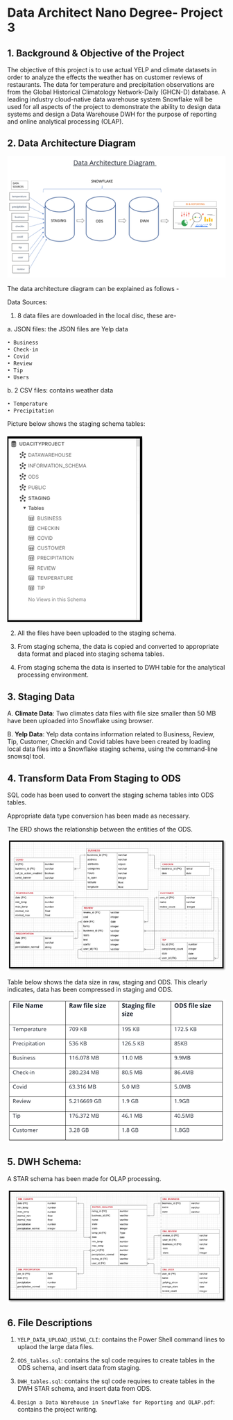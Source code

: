 # Data Architect Nano Degree- Project 3

## 1. Background & Objective of the Project

The objective of this project is to use actual YELP and climate datasets in order to analyze the effects the weather has on customer reviews of restaurants. The data for temperature and precipitation observations are from the Global Historical Climatology Network-Daily (GHCN-D) database. A leading industry cloud-native data warehouse system Snowflake will be used for all aspects of the project to demonstrate  the ability to design data systems and  design a Data Warehouse DWH for the purpose of reporting and online analytical processing (OLAP).



## 2. Data Architecture Diagram

![](data_architecutre_diagram.PNG)

The data architecture diagram can be explained as follows - 

Data Sources: 

1.	8 data files are downloaded in the local disc, these are-

a.	JSON files: the JSON files are Yelp data

    • Business
    • Check-in
    • Covid
    • Review
    • Tip
    • Users

b.	2 CSV files: contains weather data

    • Temperature
    • Precipitation

Picture below shows the staging schema tables: 

![](staging_schema.PNG)


2.	All the files have been uploaded to the staging schema.

3.	From staging schema, the data is copied and converted to appropriate data format and placed into staging schema tables.

4.	From staging schema the data is inserted to DWH table for the analytical processing environment. 



## 3. Staging Data


A. **Climate Data**: Two climates data files with file size smaller than 50 MB have been uploaded into Snowflake using browser. 

B. **Yelp Data**: Yelp data contains information related to Business, Review, Tip, Customer, Checkin and Covid tables have been created by loading local data files into a Snowflake staging schema, using the command-line snowsql tool. 



## 4. Transform Data From Staging to ODS

SQL code has been used to convert the staging schema tables into ODS tables. 

Appropriate data type conversion has been made as necessary. 

The ERD shows the relationship between the entities of the ODS.  

![](ERD_ODS.PNG)

Table below shows the data size in raw, staging and ODS. This clearly indicates, data has been compressed in staging and ODS. 


![](size.PNG)


## 5. DWH Schema: 

A STAR schema has been made for OLAP processing. 

![](star_schema.PNG)



## 6. File Descriptions

1. `YELP_DATA_UPLOAD_USING_CLI`: contains the Power Shell command lines to uplaod the large data files. 

2. `ODS_tables.sql`: contains the sql code requires to create tables in the ODS schema, and insert data from staging.

3. `DWH_tables.sql`: contains the sql code requires to create tables in the DWH STAR schema, and insert data from ODS.

4. `Design a Data Warehouse in Snowflake for Reporting and OLAP.pdf`: contains the project writing. 









